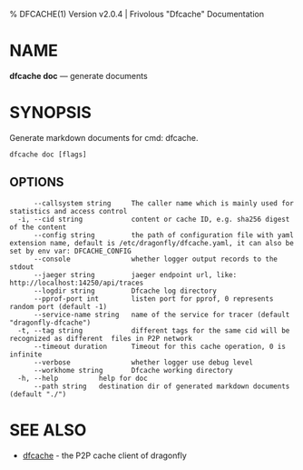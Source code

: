 % DFCACHE(1) Version v2.0.4 | Frivolous "Dfcache" Documentation

# NAME

**dfcache doc** — generate documents

# SYNOPSIS

Generate markdown documents for cmd: dfcache.

```shell
dfcache doc [flags]
```

## OPTIONS

```
      --callsystem string     The caller name which is mainly used for statistics and access control
  -i, --cid string            content or cache ID, e.g. sha256 digest of the content
      --config string         the path of configuration file with yaml extension name, default is /etc/dragonfly/dfcache.yaml, it can also be set by env var: DFCACHE_CONFIG
      --console               whether logger output records to the stdout
      --jaeger string         jaeger endpoint url, like: http://localhost:14250/api/traces
      --logdir string         Dfcache log directory
      --pprof-port int        listen port for pprof, 0 represents random port (default -1)
      --service-name string   name of the service for tracer (default "dragonfly-dfcache")
  -t, --tag string            different tags for the same cid will be recognized as different  files in P2P network
      --timeout duration      Timeout for this cache operation, 0 is infinite
      --verbose               whether logger use debug level
      --workhome string       Dfcache working directory
  -h, --help          help for doc
      --path string   destination dir of generated markdown documents (default "./")
```

# SEE ALSO

- [dfcache](dfcache.md) - the P2P cache client of dragonfly
